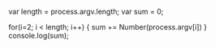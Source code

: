 var length = process.argv.length;
var sum = 0;

for(i=2; i < length; i++) 
{
sum += Number(process.argv[i])
}
console.log(sum);
